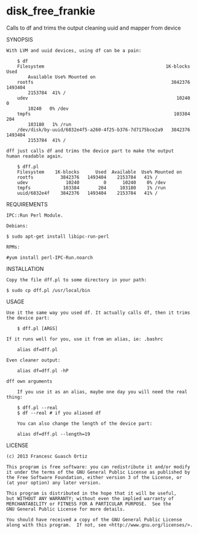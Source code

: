 disk_free_frankie
=================

Calls to df and trims the output cleaning uuid and mapper from device

SYNOPSIS

    With LVM and uuid devices, using df can be a pain:

        $ df
        Filesystem                                             1K-blocks     Used 
            Available Use% Mounted on
        rootfs                                                   3842376  1493404
            2153784  41% /
        udev                                                       10240        0
            10240   0% /dev
        tmpfs                                                     103384      204
            103180   1% /run
        /dev/disk/by-uuid/6832e4f5-a260-4f25-b376-7d7175bce2a9   3842376  1493404
            2153784  41% /
    
    dff just calls df and trims the device part to make the output 
    human readable again.

        $ dff.pl
        Filesystem    1K-blocks      Used  Available  Use% Mounted on
        rootfs          3842376   1493404    2153784   41% /
        udev              10240         0      10240    0% /dev
        tmpfs            103384       204     103180    1% /run
        uuid/6832e4f    3842376   1493404    2153784   41% /
    

REQUIREMENTS

    IPC::Run Perl Module.

    Debians: 

    $ sudo apt-get install libipc-run-perl

    RPMs:

    #yum install perl-IPC-Run.noarch

INSTALLATION

    Copy the file dff.pl to some directory in your path:

    $ sudo cp dff.pl /usr/local/bin

USAGE

    Use it the same way you used df. It actually calls df, then it trims
    the device part:

        $ dff.pl [ARGS]

    If it runs well for you, use it from an alias, ie: .bashrc

        alias df=dff.pl

    Even cleaner output:

        alias df=dff.pl -hP

    dff own arguments

        If you use it as an alias, maybe one day you will need the real thing:
        
        $ dff.pl --real
        $ df --real # if you aliased df

        You can also change the length of the device part:

        alias df=dff.pl --length=19

LICENSE

    (c) 2013 Francesc Guasch Ortiz

    This program is free software: you can redistribute it and/or modify
    it under the terms of the GNU General Public License as published by
    the Free Software Foundation, either version 3 of the License, or
    (at your option) any later version.

    This program is distributed in the hope that it will be useful,
    but WITHOUT ANY WARRANTY; without even the implied warranty of
    MERCHANTABILITY or FITNESS FOR A PARTICULAR PURPOSE.  See the
    GNU General Public License for more details.

    You should have received a copy of the GNU General Public License
    along with this program.  If not, see <http://www.gnu.org/licenses/>.

